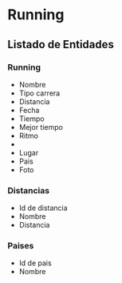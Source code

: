 # Running

## Listado de Entidades

### Running

- Nombre
- Tipo carrera
- Distancia
- Fecha
- Tiempo
- Mejor tiempo
- Ritmo 
- 
- Lugar
- Pais
- Foto

### Distancias

- Id de distancia
- Nombre
- Distancia

### Paises
- Id de pais
- Nombre
